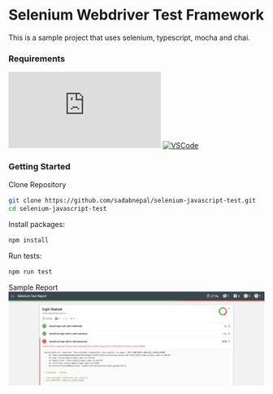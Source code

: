 # Selenium Webdriver Test Framework
This is a sample project that uses selenium, typescript, mocha and chai.

### Requirements
[![NodeJs](https://img.shields.io/badge/-NodeJS%20v%20>=%2016-white?logo=node.js)](https://nodejs.org/en/download/)
[![VSCode](https://img.shields.io/badge/-Visual%20Studio%20Code-%233178C6?logo=visual-studio-code)](https://code.visualstudio.com/download)

### Getting Started

Clone Repository

```bash
git clone https://github.com/sadabnepal/selenium-javascript-test.git
cd selenium-javascript-test
```

Install packages:

```bash
npm install
```

Run tests:

```bash
npm run test
```

Sample Report
![SampleReport](./assets/report.png)
